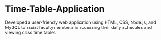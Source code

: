 # Time-Table-Application
Developed a user-friendly web application using HTML, CSS, Node.js, and MySQL to assist faculty members in accessing their daily schedules and viewing class time tables
